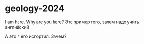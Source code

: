 # geology-2024
I am here. Why are you here?
Это пример того, зачем надо учить английский

А это я его испортил. Зачем?

